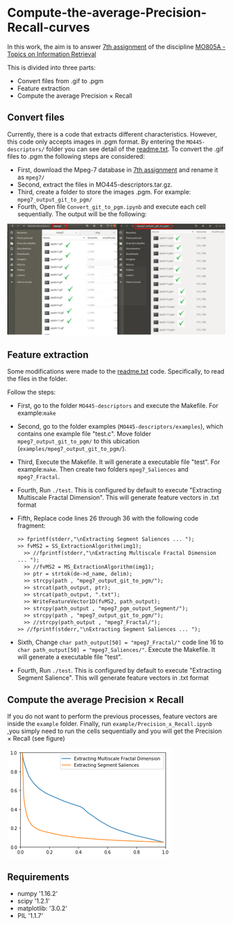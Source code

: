# Compute-the-average-Precision-Recall-curves

[](img/diagrama.png)

In this work, the aim is to answer [7th assignment](http://www.ic.unicamp.br/~rtorres/mo805A_19s1/07-assignment.pdf)  of the discipline [MO805A - Topics on Information Retrieval](http://www.ic.unicamp.br/~rtorres/mo805A_19s1/index.html)

This is divided into three parts: 
* Convert files from .gif to .pgm
* Feature extraction 
* Compute the average Precision × Recall

## Convert files

Currently, there is a code that extracts different characteristics. However, this code only accepts images in .pgm format. By entering the `MO445-descriptors/` folder you can see detail of the  [readme.txt](https://github.com/jeanfranc0/Precision-vs-Recall/blob/master/MO445-descriptors/readme.txt).
To convert the .gif files to .pgm the following steps are considered:
* First, download the Mpeg-7 database in [7th assignment](http://www.ic.unicamp.br/~rtorres/mo805A_19s1/07-assignment.pdf) and rename it as `mpeg7/`
* Second, extract the files in MO445-descriptors.tar.gz.
* Third, create a folder to store the images .pgm. For example: `mpeg7_output_git_to_pgm/` 
* Fourth, Open file `Convert_git_to_pgm.ipynb` and execute each cell sequentially. The output will be the following:

![Recursive outpainting](img/gif_to_pgm.jpg)

## Feature extraction

Some modifications were made to the [readme.txt](https://github.com/jeanfranc0/Precision-vs-Recall/blob/master/MO445-descriptors/readme.txt) code. Specifically, to read the files in the folder.

Follow the steps:

* First, go to the folder `MO445-descriptors` and execute the Makefile. For example:`make`

* Second, go to the folder examples (`MO445-descriptors/examples`), which contains one
example file "test.c". Move folder `mpeg7_output_git_to_pgm/` to this ubication (`examples/mpeg7_output_git_to_pgm/`).

* Third, Execute the Makefile. It will generate a executable file "test". For example:`make`. Then create two folders `mpeg7_Saliences` and `mpeg7_Fractal`.

* Fourth, Run `./test`. This is configured by default to execute "Extracting Multiscale Fractal Dimension". This will generate feature vectors in .txt format 

* Fifth, Replace code lines 26 through 36 with the following code fragment:
  ```
  >> fprintf(stderr,"\nExtracting Segment Saliences ... ");
  >> fvMS2 = SS_ExtractionAlgorithm(img1);
	>> //fprintf(stderr,"\nExtracting Multiscale Fractal Dimension ... ");
	>> //fvMS2 = MS_ExtractionAlgorithm(img1);
	>> ptr = strtok(de->d_name, delim);
	>> strcpy(path , "mpeg7_output_git_to_pgm/"); 
	>> strcat(path_output, ptr);
	>> strcat(path_output, ".txt");
	>> WriteFeatureVector1D(fvMS2, path_output);
	>> strcpy(path_output , "mpeg7_pgm_output_Segment/"); 
	>> strcpy(path , "mpeg7_output_git_to_pgm/"); 
	>> //strcpy(path_output , "mpeg7_Fractal/");
  >> //fprintf(stderr,"\nExtracting Segment Saliences ... ");
  ```
* Sixth, Change `char path_output[50] = "mpeg7_Fractal/"` code line 16 to `char path_output[50] = "mpeg7_Saliences/"`. Execute the Makefile. It will generate a executable file "test".

* Fourth, Run `./test`. This is configured by default to execute "Extracting Segment Salience". This will generate feature vectors in .txt format 

## Compute the average Precision × Recall

If you do not want to perform the previous processes, feature vectors are inside the `example` folder. Finally, run `example/Precision_x_Recall.ipynb` ,you simply need to run the cells sequentially and you will get the Precision × Recall (see figure)

![Recursive outpainting](img/Precision_Recall.png)

## Requirements
* numpy '1.16.2'
* scipy '1.2.1'
* matplotlib: '3.0.2'
* PIL '1.1.7'
